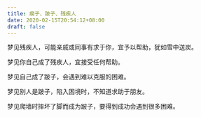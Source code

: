 ```yaml
---
title: 瘸子、跛子、残疾人
date: 2020-02-15T20:54:12+08:00
draft: false
---
```


梦见残疾人，可能亲戚或同事有求于你，宜予以帮助，犹如雪中送炭。



梦见你自己成了残疾人，宜接受任何帮助。



梦见自己成了跛子，会遇到难以克服的困难。



梦见别人是跛子，陷入困境时，不知道求助于朋友。



梦见爬墙时摔坏了脚而成为跛子，要得到成功会遇到很多困难。

